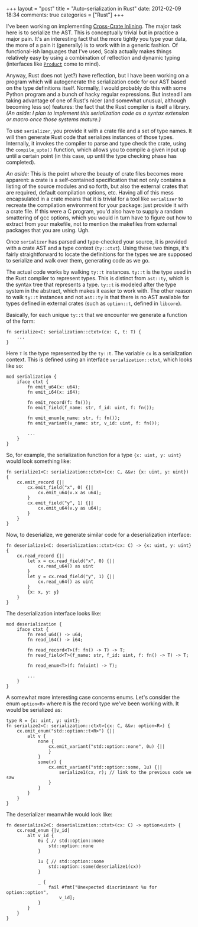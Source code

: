 +++
layout = "post"
title = "Auto-serialization in Rust"
date: 2012-02-09 18:34
comments: true
categories = ["Rust"]
+++

I've been working on implementing [Cross-Crate Inlining][cci].  The
major task here is to serialize the AST.  This is conceptually trivial
but in practice a major pain.  It's an interesting fact that the more
tightly you type your data, the more of a pain it (generally) is to
work with in a generic fashion.  Of functional-ish languages that I've
used, Scala actually makes things relatively easy by using a
combination of reflection and dynamic typing (interfaces like
[`Product`][product] come to mind). 

Anyway, Rust does not (yet?) have reflection, but I have been working
on a program which will autogenerate the serialization code for our
AST based on the type definitions itself.  Normally, I would probably
do this with some Python program and a bunch of hacky regular
expressions.  But instead I am taking advantage of one of Rust's nicer
(and somewhat unusual, although becoming less so) features: the fact
that the Rust compiler is itself a library. *(An aside: I plan to
implement this serialization code as a syntax extension or macro once
those systems mature.)*

To use `serializer`, you provide it with a crate file and a set of
type names.  It will then generate Rust code that serializes instances
of those types. Internally, it invokes the compiler to parse and type
check the crate, using the `compile_upto()` function, which allows you
to compile a given input up until a certain point (in this case, up
until the type checking phase has completed).

*An aside:* This is the point where the beauty of crate files becomes more
apparent: a crate is a self-contained specification that not only
contains a listing of the source modules and so forth, but also the
external crates that are required, default compilation options, etc.
Having all of this mess encapsulated in a crate means that it is
trivial for a tool like `serializer` to recreate the compilation
environment for your package: just provide it with a crate file.  If
this were a C program, you'd also have to supply a random smattering
of gcc options, which you would in turn have to figure out how to
extract from your makefile, not to mention the makefiles from external
packages that you are using.  Ugh.

Once `serializer` has parsed and type-checked your source, it is
provided with a crate AST and a type context (`ty::ctxt`).  Using
these two things, it's fairly straightforward to locate the
definitions for the types we are supposed to serialize and walk over
them, generating code as we go.

The actual code works by walking `ty::t` instances.  `ty::t` is the
type used in the Rust compiler to represent types.  This is distinct
from `ast::ty`, which is the syntax tree that represents a type.
`ty::t` is modeled after the type system in the abstract, which makes
it easier to work with.  The other reason to walk `ty::t` instances
and not `ast::ty` is that there is no AST available for types defined
in external crates (such as `option::t`, defined in `libcore`).

Basically, for each unique `ty::t` that we encounter we generate a function
of the form:

    fn serialize<C: serialization::ctxt>(cx: C, t: T) {
        ...
    }

Here `T` is the type represented by the `ty::t`.  The variable `cx` is
a serialization context.  This is defined using an interface
`serialization::ctxt`, which looks like so:

    mod serialization {
        iface ctxt {
            fn emit_u64(x: u64);
            fn emit_i64(x: i64);
        
            fn emit_record(f: fn());
            fn emit_field(f_name: str, f_id: uint, f: fn());

            fn emit_enum(e_name: str, f: fn());
            fn emit_variant(v_name: str, v_id: uint, f: fn());
            
            ...
        }
    }

So, for example, the serialization function for a type `{x: uint, y: uint}`
would look something like:

    fn serialize1<C: serialization::ctxt>(cx: C, &&v: {x: uint, y: uint}) {
        cx.emit_record {||
            cx.emit_field("x", 0) {||
                cx.emit_u64(v.x as u64);
            }
            cx.emit_field("y", 1) {||
                cx.emit_u64(v.y as u64);
            }
        }
    }

Now, to deserialize, we generate similar code for a deserialization interface:

    fn deserialize1<C: deserialization::ctxt>(cx: C) -> {x: uint, y: uint} {
        cx.read_record {||
            let x = cx.read_field("x", 0) {||
                cx.read_u64() as uint
            }
            let y = cx.read_field("y", 1) {||
                cx.read_u64() as uint
            }
            {x: x, y: y}
        }
    }

The deserialization interface looks like:

    mod deserialization {
        iface ctxt {
            fn read_u64() -> u64;
            fn read_i64() -> i64;
        
            fn read_record<T>(f: fn() -> T) -> T;
            fn read_field<T>(f_name: str, f_id: uint, f: fn() -> T) -> T;

            fn read_enum<T>(f: fn(uint) -> T);
            
            ...
        }
    }

A somewhat more interesting case concerns enums.  Let's consider the
enum `option<R>` where `R` is the record type we've been working with.
It would be serialized as:

    type R = {x: uint, y: uint};
    fn serialize2<C: serialization::ctxt>(cx: C, &&v: option<R>) {
        cx.emit_enum("std::option::t<R>") {||
            alt v {
                none {
                    cx.emit_variant("std::option::none", 0u) {||
                    }
                }
                some(r) {
                    cx.emit_variant("std::option::some, 1u) {||
                        serialize1(cx, r); // link to the previous code we saw
                    }
                }
            }
        }
    }

The deserializer meanwhile would look like:

    fn deserialize2<C: deserialization::ctxt>(cx: C) -> option<uint> {
        cx.read_enum {|v_id|
            alt v_id {
                0u { // std::option::none
                    std::option::none
                }
                
                1u { // std::option::some
                    std::option::some(deserialize1(cx))
                }
                
                _ {
                    fail #fmt["Unexpected discriminant %u for option::option",
                        v_id];
                }
            }
        }
    }

[cci]: https://github.com/mozilla/rust/issues/1765
[product]: http://www.scala-lang.org/api/current/index.html#scala.Product
